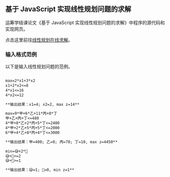 ## 基于 JavaScript 实现线性规划问题的求解

运筹学结课论文《基于 JavaScript 实现线性规划问题的求解》中程序的源代码和实现网页。

点击这里前往[线性规划在线求解](https://sakurabaseira.github.io/Simplex-Online/index.html)。

### 输入格式范例

以下是输入线性规划问题的范例。

```markdown

max=2*x1+3*x2
x1+2*x2<=8
4*x1<=16
4*x2<=12

**输出结果：x1=4; x2=2, max z=14**

max=9*甲+6*乙+11*丙+8*丁
甲+乙+丙+丁<=480
4*甲+8*乙+2*丙+5*丁<=2400
4*甲+2*乙+5*丙+5*丁<=2000
6*甲+4*乙+8*丙+4*丁<=3000

**输出结果：甲=400; 乙=0; 丙=70; 丁=10, max z=4450**

min=😅+2*🥵
😅+🥵<=2
😅+🥵>=1

**输出结果：😅=1; 🥵=0, min z=1**

```
